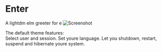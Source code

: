 Enter
===
A lightdm elm greeter for e
![Screenshot](https://github.com/wfx/enter/blob/master/data/shot.jpg)

The default theme features:<br>
Select user and session.
Set youre language.
Let you shutdown, restart, suspend and hibernate youre system.
